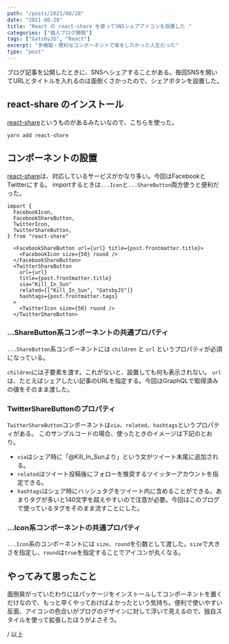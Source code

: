 ```yaml
---
path: "/posts/2021/08/28"
date: "2021-08-28"
title: "React の react-share を使ってSNSシェアアイコンを設置した "
categories: ["個人ブログ開発"]
tags: ["GatsbyJS", "React"]
excerpt: "多機能・便利なコンポーネントで楽をしたかった人生だった"
type: "post"
---
```


ブログ記事を公開したときに、SNSへシェアすることがある。毎回SNSを開いてURLとタイトルを入れるのは面倒くさかったので、シェアボタンを設置した。

## react-share のインストール

[react-share](https://github.com/nygardk/react-share)というものがあるみたいなので、こちらを使った。

```bash:title=bash
yarn add react-share
```

## コンポーネントの設置

[react-share](https://github.com/nygardk/react-share)は、対応しているサービスがかなり多い。今回はFacebookとTwitterにする。 importするときは`...Icon`と`...ShareButton`両方使うと便利だった。

```js:title=JS部分
import {
  FacebookIcon,
  FacebookShareButton,
  TwitterIcon,
  TwitterShareButton,
} from "react-share"

```

```jsx:title=HTML部分
  <FacebookShareButton url={url} title={post.frontmatter.title}>
    <FacebookIcon size={50} round />
  </FacebookShareButton>
  <TwitterShareButton
    url={url}
    title={post.frontmatter.title}
    via="Kill_In_Sun"
    related={["Kill_In_Sun", "GatsbyJS"]}
    hashtags={post.frontmatter.tags}
  >
    <TwitterIcon size={50} round />
  </TwitterShareButton>
```

### ...ShareButton系コンポーネントの共通プロパティ
`...ShareButton`系コンポーネントには `children` と `url` というプロパティが必須になっている。

`children`には子要素を渡す。これがないと、設置しても何も表示されない。
`url`は、たとえばシェアしたい記事のURLを指定する。今回はGraphQLで取得済みの値をそのまま渡した。

### TwitterShareButtonのプロパティ
`TwitterShareButton`コンポーネントは`via`、`related`、`hashtags`というプロパティがある。
このサンプルコードの場合、使ったときのイメージは下記のとおり。

- `via`はシェア時に「@Kill_In_Sunより」という文がツイート末尾に追加される。
- `related`はツイート投稿後にフォローを推奨するツイッターアカウントを指定できる。
- `hashtags`はシェア時にハッシュタグをツイート内に含めることができる。あまりタグが多いと140文字を超えやすいので注意が必要。今回はこのブログで使っているタグをそのまま流すことにした。

### ...Icon系コンポーネントの共通プロパティ

`...Icon`系のコンポーネントには `size`、`round`を引数として渡した。`size`で大きさを指定し、`round`は`true`を指定することでアイコンが丸くなる。


## やってみて思ったこと

面倒臭がっていたわりにはパッケージをインストールしてコンポーネントを置くだけなので、もっと早くやっておけばよかったという気持ち。便利で使いやすい反面、アイコンの色合いがブログのデザインに対して浮いて見えるので、独自スタイルを使って拡張したほうがよさそう。

/ 以上